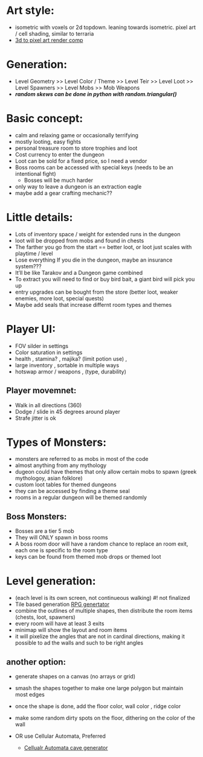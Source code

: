 # Art style:
- isometric with voxels or 2d topdown. leaning towards isometric. pixel art / cell shading, similar to terraria
- [3d to pixel art render comp](https://www.youtube.com/watch?v=1FrIBkuq0ZI)

# Generation:
- Level Geometry >> Level Color / Theme >> Level Teir >> Level Loot >> Level Spawners >> Level Mobs >> Mob Weapons
- ***random skews can be done in python with random.triangular()***
# Basic concept: 
- calm and relaxing game or occasionally terrifying
- mostly looting, easy fights
- personal treasure room to store trophies and loot
- Cost currency to enter the dungeon
- Loot can be sold for a fixed price, so I need a vendor
- Boss rooms can be accessed with special keys (needs to be an intentional fight)
   - Bosses will be much harder 
- only way to leave a dungeon is an extraction eagle
- maybe add a gear crafting mechanic??
# Little details:
- Lots of inventory space / weight for extended runs in the dungeon
- loot will be dropped from mobs and found in chests
- The farther you go from the start == better loot, or loot just scales with playtime / level
- Lose everything If you die in the dungeon, maybe an insurance system???
- It’ll be like Tarakov and a Dungeon game combined
- To extract you will need to find or buy bird bait, a giant bird will pick you up	
- entry upgrades can be bought from the store (better loot, weaker enemies, more loot, special quests) 
- Maybe add seals that increase differnt room types and themes
# Player UI:
- FOV silder in settings
- Color saturation in settings
- health ,  stamina? , majika? (limit potion use) , 
- large inventory , sortable in multiple ways
- hotswap armor / weapons , (type, durability)
   
## Player movemnet:
- Walk in all directions (360)
- Dodge / slide in 45 degrees around player
- Strafe jitter is ok
   
# Types of Monsters:
- monsters are referred to as mobs in most of the code
- almost anything from any mythology
- dugeon could have themes that only allow certain mobs to spawn (greek mythologoy, asian folklore)
- custom loot tables for themed dungeons
- they can be accessed by finding a theme seal
- rooms in a regular dungeon will be themed randomly
## Boss Monsters:
- Bosses are a tier 5 mob
- They will ONLY spawn in boss rooms
- A boss room door will have a random chance to replace an room exit, each one is specific to the room type
- keys can be found from themed mob drops or themed loot

# Level generation: 
- (each level is its own screen, not continueous walking) #! not finalized
- Tile based generation [RPG genertator](https://donjon.bin.sh/)
- combine the outlines of multiple shapes, then distribute the room items (chests, loot, spawners)
- every room will have at least 3 exits 
- minimap will show the layout and room items
- it will pixelize the angles that are not in cardinal directions, making it possible to ad the walls and such to be right angles

## another option:
- generate shapes on a canvas (no arrays or grid)
- smash the shapes together to make one large polygon but maintain most edges
- once the shape is done, add the floor color, wall color , ridge color
- make some random dirty spots on the floor, dithering on the color of the wall
   
- OR use Cellular Automata, Preferred 
   - [Cellualr Automata cave generator](http://pixelenvy.ca/wa/ca_cave.html)
